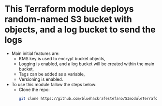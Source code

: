 # This Terraform module deploys random-named S3 bucket with objects, and a log bucket to send the logs
- Main initial features are:
  - KMS key is used to encrypt bucket objects,
  - Logging is enabled, and a log bucket will be created within the main bucket,
  - Tags can be added as a variable,
  - Versioning is enabled.
- To use this module fallow the steps below:
  - Clone the repo:
    ```bash
    git clone https://github.com/bluehackrafestefano/S3moduleTerraformTask.git
    ```
